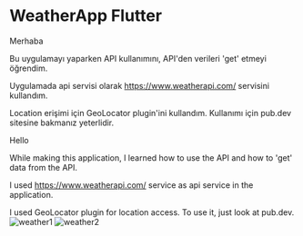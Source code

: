 # WeatherApp Flutter
 
Merhaba

Bu uygulamayı yaparken API kullanımını, API'den verileri 'get' etmeyi öğrendim.

Uygulamada api servisi olarak https://www.weatherapi.com/ servisini kullandım. 

Location erişimi için GeoLocator plugin'ini kullandım. Kullanımı için pub.dev sitesine bakmanız yeterlidir.







Hello

While making this application, I learned how to use the API and how to 'get' data from the API.

I used https://www.weatherapi.com/ service as api service in the application.

I used GeoLocator plugin for location access. To use it, just look at pub.dev.
![weather1](https://user-images.githubusercontent.com/43685911/204142496-7fcf7ec0-8790-4d38-b61c-29ba78069122.png)
![weather2](https://user-images.githubusercontent.com/43685911/204142499-bf5dafda-722b-4f33-a604-c6628006a7f9.png)
